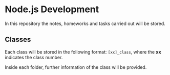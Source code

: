 # Node.js Development

In this repository the notes, homeworks and tasks carried out will be stored.

## Classes
Each class will be stored in the following format:
``` [xx]_class ```, where the __xx__ indicates the class number.

Inside each folder, further information of the class will be provided.